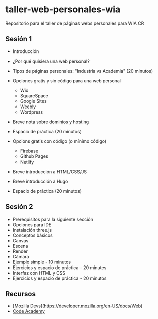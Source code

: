 # taller-web-personales-wia
Repositorio para el taller de páginas webs personales para WIA CR

## Sesión 1
- Introducción
- ¿Por qué quisiera una web personal?
- Tipos de páginas personales: "Industria vs Academia"
(20 minutos)

- Opciones gratis y sin código para una web personal
  - Wix
  - SquareSpace
  - Google Sites
  - Weebly
  - Wordpress

- Breve nota sobre dominios y hosting

- Espacio de práctica (20 minutos)

- Opcions gratis con código (o mínimo código)
  - Firebase
  - Github Pages
  - Netlify

- Breve introducción a HTML/CSS/JS
- Breve introducción a Hugo

- Espacio de práctica (20 minutos)

## Sesión 2
- Prerequisitos para la siguiente sección
- Opciones para IDE
- Instalación three.js
- Conceptos básicos
- Canvas
- Escena
- Render
- Cámara
- Ejemplo simple - 10 minutos
- Ejercicios y espacio de práctica - 20 minutes
- Interfaz con HTML y CSS
- Ejercicios y espacio de práctica - 20 minutos

## Recursos
- [Mozilla Devs[(https://developer.mozilla.org/en-US/docs/Web)
- [Code Academy](https://www.codecademy.com/)
